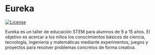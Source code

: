 # Eureka
[![License](https://img.shields.io/github/license/incognia/Eureka)](https://www.gnu.org/licenses/gpl-3.0.en.html)

Eureka es un taller de educación STEM para alumnos de 9 a 15 años. El objetivo es acercar a los niños los conocimientos básicos de ciencia, tecnología, ingeniería y matemáticas mediante experimentos, juegos y proyectos para resolver problemas concretos de forma creativa.
